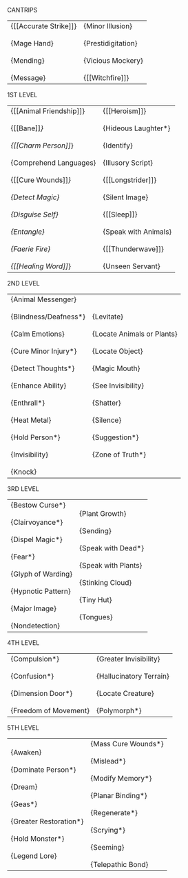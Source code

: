 
CANTRIPS

|   |   |
|---|---|
|{[[Accurate Strike]]}<br><br>{Mage Hand}<br><br>{Mending}<br><br>{Message}|{Minor Illusion}<br><br>{Prestidigitation}<br><br>{Vicious Mockery}<br><br>{[[Witchfire]]}|

1ST LEVEL

|   |   |
|---|---|
|{[[Animal Friendship]]}<br><br>{[[Bane]]*}<br><br>{[[Charm Person]]*}<br><br>{Comprehend Languages}<br><br>{[[Cure Wounds]]*}<br><br>{Detect Magic}<br><br>{Disguise Self}<br><br>{Entangle}<br><br>{Faerie Fire}<br><br>{[[Healing Word]]*}|{[[Heroism]]}<br><br>{Hideous Laughter*}<br><br>{Identify}<br><br>{Illusory Script}<br><br>{[[Longstrider]]}<br><br>{Silent Image}<br><br>{[[Sleep]]}<br><br>{Speak with Animals}<br><br>{[[Thunderwave]]}<br><br>{Unseen Servant}|

2ND LEVEL

|   |   |
|---|---|
|{Animal Messenger}<br><br>{Blindness/Deafness*}<br><br>{Calm Emotions}<br><br>{Cure Minor Injury*}<br><br>{Detect Thoughts*}<br><br>{Enhance Ability}<br><br>{Enthrall*}<br><br>{Heat Metal}<br><br>{Hold Person*}<br><br>{Invisibility}<br><br>{Knock}|{Levitate}<br><br>{Locate Animals or Plants}<br><br>{Locate Object}<br><br>{Magic Mouth}<br><br>{See Invisibility}<br><br>{Shatter}<br><br>{Silence}<br><br>{Suggestion*}<br><br>{Zone of Truth*}|

3RD LEVEL

|   |   |
|---|---|
|{Bestow Curse*}<br><br>{Clairvoyance*}<br><br>{Dispel Magic*}<br><br>{Fear*}<br><br>{Glyph of Warding}<br><br>{Hypnotic Pattern}<br><br>{Major Image}<br><br>{Nondetection}|{Plant Growth}<br><br>{Sending}<br><br>{Speak with Dead*}<br><br>{Speak with Plants}<br><br>{Stinking Cloud}<br><br>{Tiny Hut}<br><br>{Tongues}|

4TH LEVEL

|   |   |
|---|---|
|{Compulsion*}<br><br>{Confusion*}<br><br>{Dimension Door*}<br><br>{Freedom of Movement}|{Greater Invisibility}<br><br>{Hallucinatory Terrain}<br><br>{Locate Creature}<br><br>{Polymorph*}|

5TH LEVEL

|   |   |
|---|---|
|{Awaken}<br><br>{Dominate Person*}<br><br>{Dream}<br><br>{Geas*}<br><br>{Greater Restoration*}<br><br>{Hold Monster*}<br><br>{Legend Lore}|{Mass Cure Wounds*}<br><br>{Mislead*}<br><br>{Modify Memory*}<br><br>{Planar Binding*}<br><br>{Regenerate*}<br><br>{Scrying*}<br><br>{Seeming}<br><br>{Telepathic Bond}|
